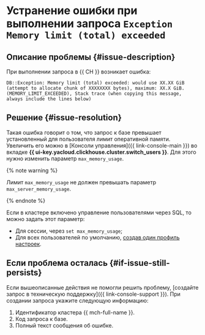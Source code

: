 # Устранение ошибки при выполнении запроса `Exception Memory limit (total) exceeded`


## Описание проблемы {#issue-description}

При выполнении запроса в {{ CH }} возникает ошибка:

```
DB::Exception: Memory limit (total) exceeded: would use XX.XX GiB (attempt to allocate chunk of XXXXXXXX bytes), maximum: XX.X GiB. (MEMORY_LIMIT_EXCEEDED), Stack trace (when copying this message, always include the lines below)
```

## Решение {#issue-resolution}

Такая ошибка говорит о том, что запрос к базе превышает установленный для пользователя лимит оперативной памяти. Увеличить его можно в [Консоли управления]({{ link-console-main }}) во вкладке **{{ ui-key.yacloud.clickhouse.cluster.switch_users }}**. Для этого нужно изменить параметр `max_memory_usage`. 

{% note warning %}

Лимит `max_memory_usage` не должен превышать параметр `max_server_memory_usage`.

{% endnote %}

Если в кластере включено управление пользователями через SQL, то можно задать этот параметр:

* Для сессии, через `set max_memory_usage`;
* Для всех пользователей по умолчанию, [создав один профиль настроек](https://clickhouse.tech/docs/ru/operations/access-rights/#settings-profiles-management).

## Если проблема осталась {#if-issue-still-persists}

Если вышеописанные действия не помогли решить проблему, [создайте запрос в техническую поддержку]({{ link-console-support }}). При создании запроса укажите следующую информацию:

1. Идентификатор кластера {{ mch-full-name }}.
1. Код запроса к базе.
1. Полный текст сообщения об ошибке.